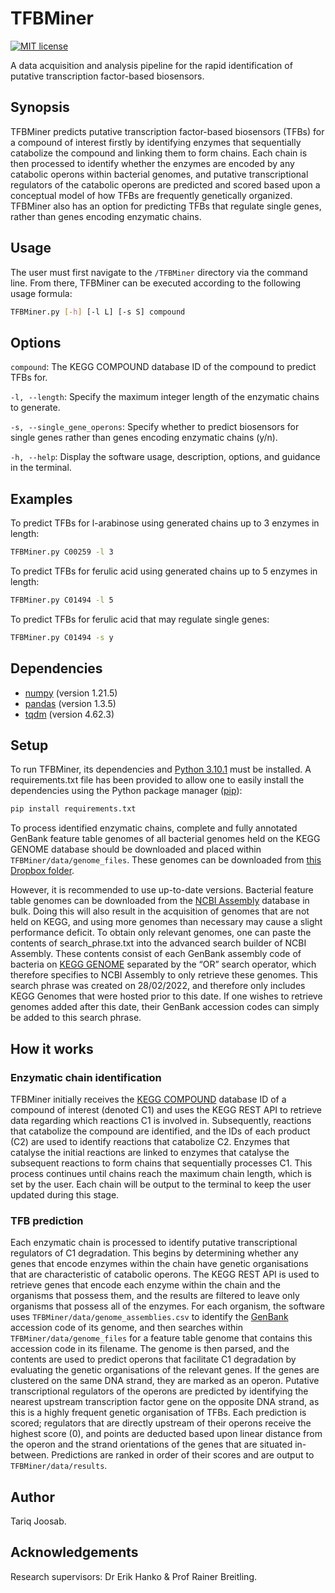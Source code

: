 # TFBMiner
[![MIT license](https://img.shields.io/badge/License-MIT-blue.svg)](https://lbesson.mit-license.org/)

A data acquisition and analysis pipeline for the rapid identification of putative transcription factor-based biosensors.
## Synopsis
TFBMiner predicts putative transcription factor-based biosensors (TFBs) for a compound of interest firstly by identifying enzymes that sequentially catabolize the compound and linking them to form chains. Each chain is then processed to identify whether the enzymes are encoded by any catabolic operons within bacterial genomes, and putative transcriptional regulators of the catabolic operons are predicted and scored based upon a conceptual model of how TFBs are frequently genetically organized. TFBMiner also has an option for predicting TFBs that regulate single genes, rather than genes encoding enzymatic chains.

## Usage
The user must first navigate to the ```/TFBMiner``` directory via the command line. From there, TFBMiner can be executed according to the following usage formula:
```sh
TFBMiner.py [-h] [-l L] [-s S] compound
```

## Options
```compound```: The KEGG COMPOUND database ID of the compound to predict TFBs for.

```-l, --length```: Specify the maximum integer length of the enzymatic chains to generate.

```-s, --single_gene_operons```: Specify whether to predict biosensors for single genes rather than genes encoding enzymatic chains (y/n).

```-h, --help```: Display the software usage, description, options, and guidance in the terminal.

## Examples
To predict TFBs for l-arabinose using generated chains up to 3 enzymes in length:
```sh 
TFBMiner.py C00259 -l 3
```

To predict TFBs for ferulic acid using generated chains up to 5 enzymes in length:

```sh
TFBMiner.py C01494 -l 5
```

To predict TFBs for ferulic acid that may regulate single genes:

```sh
TFBMiner.py C01494 -s y
```

## Dependencies
- [numpy](https://numpy.org/) (version 1.21.5)
- [pandas](https://pandas.pydata.org/) (version 1.3.5)
- [tqdm](https://github.com/tqdm/tqdm) (version 4.62.3)

## Setup
To run TFBMiner, its dependencies and [Python 3.10.1](https://www.python.org/downloads/release/python-3101/) must be installed. A requirements.txt file has been provided to allow one to easily install the dependencies using the Python package manager ([pip](https://pypi.org/project/pip/)):

```sh
pip install requirements.txt
```

To process identified enzymatic chains, complete and fully annotated GenBank feature table genomes of all bacterial genomes held on the KEGG GENOME database should be downloaded and placed within ```TFBMiner/data/genome_files```. These genomes can be downloaded from [this Dropbox folder](https://www.dropbox.com/sh/ezo6ahj033cev8b/AADm-bC728rD0l9PTgPA9bgpa?dl=0). 

However, it is recommended to use up-to-date versions. Bacterial feature table genomes can be downloaded from the [NCBI Assembly](https://www.ncbi.nlm.nih.gov/assembly) database in bulk. Doing this will also result in the acquisition of genomes that are not held on KEGG, and using more genomes than necessary may cause a slight performance deficit. To obtain only relevant genomes, one can paste the contents of search_phrase.txt into the advanced search builder of NCBI Assembly. These contents consist of each GenBank assembly code of bacteria on [KEGG GENOME](https://www.genome.jp/kegg/genome/) separated by the “OR” search operator, which therefore specifies to NCBI Assembly to only retrieve these genomes. This search phrase was created on 28/02/2022, and therefore only includes KEGG Genomes that were hosted prior to this date. If one wishes to retrieve genomes added after this date, their GenBank accession codes can simply be added to this search phrase.

## How it works
### Enzymatic chain identification
TFBMiner initially receives the [KEGG COMPOUND](https://www.genome.jp/kegg/compound/) database ID of a compound of interest (denoted C1) and uses the KEGG REST API to retrieve data regarding which reactions C1 is involved in. Subsequently, reactions that catabolize the compound are identified, and the IDs of each product (C2) are used to identify reactions that catabolize C2. Enzymes that catalyse the initial reactions are linked to enzymes that catalyse the subsequent reactions to form chains that sequentially processes C1. This process continues until chains reach the maximum chain length, which is set by the user. Each chain will be output to the terminal to keep the user updated during this stage.

### TFB prediction
Each enzymatic chain is processed to identify putative transcriptional regulators of C1 degradation. This begins by determining whether any genes that encode enzymes within the chain have genetic organisations that are characteristic of catabolic operons. The KEGG REST API is used to retrieve genes that encode each enzyme within the chain and the organisms that possess them, and the results are filtered to leave only organisms that possess all of the enzymes. For each organism, the software uses ```TFBMiner/data/genome_assemblies.csv``` to identify the [GenBank](https://www.ncbi.nlm.nih.gov/genbank/) accession code of its genome, and then searches within ```TFBMiner/data/genome_files``` for a feature table genome that contains this accession code in its filename. The genome is then parsed, and the contents are used to predict operons that facilitate C1 degradation by evaluating the genetic organisations of the relevant genes. If the genes are clustered on the same DNA strand, they are marked as an operon. Putative transcriptional regulators of the operons are predicted by identifying the nearest upstream transcription factor gene on the opposite DNA strand, as this is a highly frequent genetic organisation of TFBs. Each prediction is scored; regulators that are directly upstream of their operons receive the highest score (0), and points are deducted based upon linear distance from the operon and the strand orientations of the genes that are situated in-between. Predictions are ranked in order of their scores and are output to ```TFBMiner/data/results```.

## Author
Tariq Joosab.

## Acknowledgements
Research supervisors: Dr Erik Hanko & Prof Rainer Breitling.
